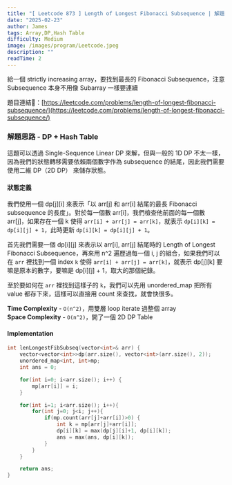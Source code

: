 ```yaml
---
title: "[ Leetcode 873 ] Length of Longest Fibonacci Subsequence | 解題思路分享"
date: "2025-02-23"
author: James
tags: Array,DP,Hash Table
difficulty: Medium
image: /images/program/Leetcode.jpeg
description: ""
readTime: 2
---
```


給一個 strictly increasing array，要找到最長的 Fibonacci Subsequence，注意 Subsequence 本身不用像 Subarray 一樣要連續

題目連結🔗：[https://leetcode.com/problems/length-of-longest-fibonacci-subsequence/](https://leetcode.com/problems/length-of-longest-fibonacci-subsequence/)

### **解題思路 - DP + Hash Table**

這題可以透過 Single-Sequence Linear DP 來解，但與一般的 1D DP 不太一樣，因為我們的狀態轉移需要依賴兩個數字作為 subsequence 的結尾，因此我們需要使用二維 DP（2D DP） 來儲存狀態。

#### **狀態定義**

我們使用一個 dp[j][i] 來表示「以 arr[j] 和 arr[i] 結尾的最長 Fibonacci subsequence 的長度」。對於每一個數 arr[i]，我們檢查他前面的每一個數 arr[j]，如果存在一個 k 使得 `arr[i] + arr[j] = arr[k]`，就表示 `dp[i][k] = dp[i][j] + 1`，此時更新 `dp[i][k] = dp[i][j] + 1`。

首先我們需要一個 dp[i][j] 來表示以 arr[i], arr[j] 結尾時的 Length of Longest Fibonacci Subsequence，再來用 n^2 遍歷過每一個 i, j 的組合，如果我們可以在 `arr` 裡找到一個 index `k` 使得 `arr[i] + arr[j] = arr[k]`，就表示 dp[j][k] 要嘛是原本的數字，要嘛是 dp[i][j] + 1，取大的那個紀錄。

至於要如何在 `arr` 裡找到這樣子的 `k`，我們可以先用 unordered_map 把所有 value 都存下來，這樣可以直接用 count 來查找，就會快很多。

**Time Complexity** - `O(n^2)`，用雙層 loop iterate 過整個 array<br>
**Space Complexity** - `O(n^2)`，開了一個 2D DP Table

#### **Implementation**

```cpp
int lenLongestFibSubseq(vector<int>& arr) {
    vector<vector<int>>dp(arr.size(), vector<int>(arr.size(), 2));
    unordered_map<int, int>mp;
    int ans = 0;

    for(int i=0; i<arr.size(); i++) {
        mp[arr[i]] = i;
    }

    for(int i=1; i<arr.size(); i++){
        for(int j=0; j<i; j++){
            if(mp.count(arr[j]+arr[i])>0) {
                int k = mp[arr[j]+arr[i]];
                dp[i][k] = max(dp[j][i]+1, dp[i][k]);
                ans = max(ans, dp[i][k]);
            }
        }
    }

    return ans;
}
```